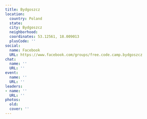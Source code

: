```yaml
---
title: Bydgoszcz
location:
  country: Poland
  state: 
  city: Bydgoszcz
  neighborhood: 
  coordinates: 53.12561, 18.009013
  plusCode: ''
social:
  name: Facebook
  URL: https://www.facebook.com/groups/free.code.camp.bydgoszcz
chat:
  name: ''
  URL: ''
event:
  name: ''
  URL: ''
leaders:
- name: ''
  URL: ''
photos:
  old: 
  cover: ''
---
```

